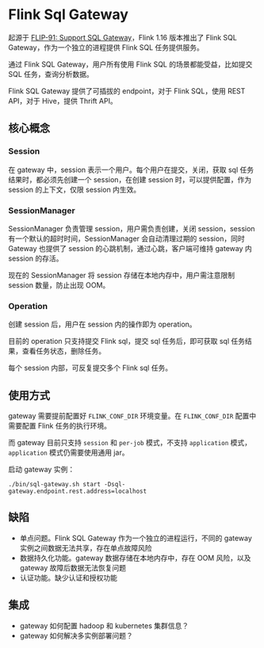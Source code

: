 # Flink Sql Gateway

起源于 [FLIP-91: Support SQL Gateway](https://cwiki.apache.org/confluence/display/FLINK/FLIP-91%3A+Support+SQL+Gateway)，Flink 1.16 版本推出了 Flink SQL Gateway，作为一个独立的进程提供 Flink SQL 任务提供服务。

通过 Flink SQL Gateway，用户所有使用 Flink SQL 的场景都能受益，比如提交 SQL 任务，查询分析数据。 

Flink SQL Gateway 提供了可插拔的 endpoint，对于 Flink SQL，使用 REST API，对于 Hive，提供 Thrift API。

## 核心概念

### Session

在 gateway 中，session 表示一个用户。每个用户在提交，关闭，获取 sql 任务结果时，都必须先创建一个 session，在创建 session 时，可以提供配置，作为 session 的上下文，仅限 session 内生效。

### SessionManager

SessionManager 负责管理 session，用户需负责创建，关闭 session，session 有一个默认的超时时间，SessionManager 会自动清理过期的 session，同时 Gateway 也提供了 session 的心跳机制，通过心跳，客户端可维持 gateway 内 session 的存活。

现在的 SessionManager 将 session 存储在本地内存中，用户需注意限制 session 数量，防止出现 OOM。

### Operation

创建 session 后，用户在 session 内的操作即为 operation。

目前的 operation 只支持提交 Flink sql，提交 sql 任务后，即可获取 sql 任务结果，查看任务状态，删除任务。

每个 session 内部，可反复提交多个 Flink sql 任务。

## 使用方式

gateway 需要提前配置好 `FLINK_CONF_DIR` 环境变量。在 `FLINK_CONF_DIR` 配置中需要配置 Flink 任务的执行环境。

而 gateway 目前只支持 `session` 和 `per-job` 模式，不支持 `application` 模式，`application` 模式仍需要使用通用 jar。





启动 gateway 实例：

```shell
./bin/sql-gateway.sh start -Dsql-gateway.endpoint.rest.address=localhost
```



## 缺陷

* 单点问题。Flink SQL Gateway 作为一个独立的进程运行，不同的 gateway 实例之间数据无法共享，存在单点故障风险
* 数据持久化功能。gateway 数据存储在本地内存中，存在 OOM 风险，以及 gateway 故障后数据无法恢复问题
* 认证功能。缺少认证和授权功能

## 集成

* gateway 如何配置 hadoop 和 kubernetes 集群信息？
* gateway 如何解决多实例部署问题？


